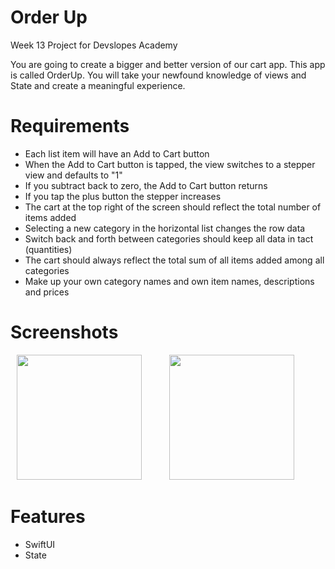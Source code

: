 # Order Up

Week 13 Project for Devslopes Academy

You are going to create a bigger and better version of our cart app. This app is called OrderUp.  You will take your newfound knowledge of views and State and create a meaningful experience.

# Requirements
* Each list item will have an Add to Cart button
* When the Add to Cart button is tapped, the view switches to a stepper view and defaults to "1"
* If you subtract back to zero, the Add to Cart button returns
* If you tap the plus button the stepper increases
* The cart at the top right of the screen should reflect the total number of items added
* Selecting a new category in the horizontal list changes the row data
* Switch back and forth between categories should keep all data in tact (quantities)
* The cart should always reflect the total sum of all items added among all categories
* Make up your own category names and own item names, descriptions and prices

# Screenshots

<img src = "https://user-images.githubusercontent.com/32715761/103488282-3305a680-4dc0-11eb-906f-94c97696e423.png" width="200" hspace="10" /> <img src = "https://user-images.githubusercontent.com/32715761/103488290-3dc03b80-4dc0-11eb-9839-7cbeeded2300.png" width="200" hspace="30" />

# Features
* SwiftUI
* State
